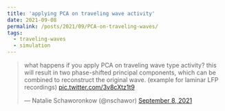 ```yaml
---
title: 'applying PCA on traveling wave activity'
date: 2021-09-08
permalink: /posts/2021/09/PCA-on-traveling-waves/
tags:
  - traveling-waves
  - simulation
---
```

<blockquote class="twitter-tweet" data-dnt="true"><p lang="en" dir="ltr">what happens if you apply PCA on traveling wave type activity? this will result in two phase-shifted principal components, which can be combined to reconstruct the original wave. (example for laminar LFP recordings) <a href="https://t.co/3v8cXtz1t9">pic.twitter.com/3v8cXtz1t9</a></p>&mdash; Natalie Schaworonkow (@nschawor) <a href="https://twitter.com/nschawor/status/1435702561609224196?ref_src=twsrc%5Etfw">September 8, 2021</a></blockquote>